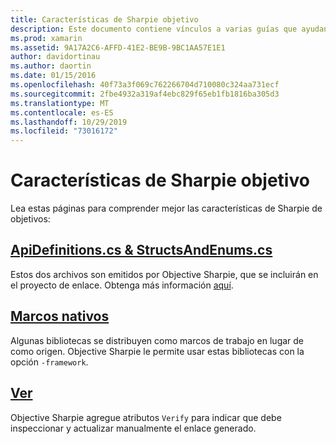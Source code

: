 ```yaml
---
title: Características de Sharpie objetivo
description: Este documento contiene vínculos a varias guías que ayudan a describir objetivos Sharpie, cómo usarlos y el resultado que genera.
ms.prod: xamarin
ms.assetid: 9A17A2C6-AFFD-41E2-BE9B-9BC1AA57E1E1
author: davidortinau
ms.author: daortin
ms.date: 01/15/2016
ms.openlocfilehash: 40f73a3f069c762266704d710080c324aa731ecf
ms.sourcegitcommit: 2fbe4932a319af4ebc829f65eb1fb1816ba305d3
ms.translationtype: MT
ms.contentlocale: es-ES
ms.lasthandoff: 10/29/2019
ms.locfileid: "73016172"
---
```

# <a name="objective-sharpie-features"></a>Características de Sharpie objetivo

Lea estas páginas para comprender mejor las características de Sharpie de objetivos:

## <a name="apidefinitionscs--structsandenumscsapidefinitions-structsandenumsmd"></a>[**ApiDefinitions.cs & StructsAndEnums.cs**](apidefinitions-structsandenums.md)

Estos dos archivos son emitidos por Objective Sharpie, que se incluirán en el proyecto de enlace. Obtenga más información [aquí](apidefinitions-structsandenums.md).

## <a name="native-frameworksnative-frameworksmd"></a>[**Marcos nativos**](native-frameworks.md)

Algunas bibliotecas se distribuyen como marcos de trabajo en lugar de como origen.
Objective Sharpie le permite usar estas bibliotecas con la opción `-framework`.

## <a name="verifyverifymd"></a>[**Ver**](verify.md)

Objective Sharpie agregue atributos `Verify` para indicar que debe inspeccionar y actualizar manualmente el enlace generado. 
